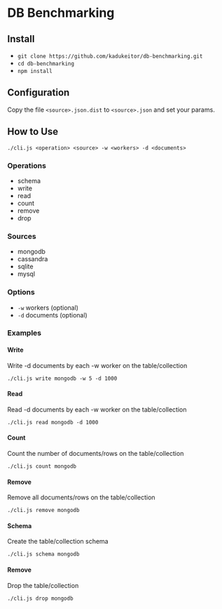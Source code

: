 # DB Benchmarking

## Install

- `git clone https://github.com/kadukeitor/db-benchmarking.git`
- `cd db-benchmarking`
- `npm install`

## Configuration

Copy the file `<source>.json.dist` to `<source>.json` and set your params.

## How to Use

`
./cli.js <operation> <source> -w <workers> -d <documents>
`

### Operations

- schema
- write
- read
- count
- remove
- drop

### Sources

- mongodb
- cassandra
- sqlite
- mysql

### Options

- `-w` workers (optional)
- `-d` documents (optional)

### Examples

#### Write

Write -d documents by each -w worker on the table/collection

`
./cli.js write mongodb -w 5 -d 1000
`

#### Read

Read -d documents by each -w worker on the table/collection

`
./cli.js read mongodb -d 1000
`

#### Count

Count the number of documents/rows on the table/collection

`
./cli.js count mongodb
`

#### Remove

Remove all documents/rows on the table/collection

`
./cli.js remove mongodb
`

#### Schema

Create the table/collection schema

`
./cli.js schema mongodb
`

#### Remove

Drop the table/collection

`
./cli.js drop mongodb
`